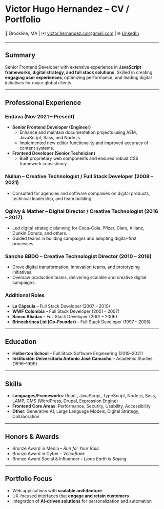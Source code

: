 # Victor Hugo Hernandez – CV / Portfolio

📍 Brookline, MA | ✉️ victor.hernandez.col@gmail.com | 🌐 [LinkedIn](https://www.linkedin.com/in/victorhernandezduran)

---

## Summary
Senior Frontend Developer with extensive experience in **JavaScript frameworks, digital strategy, and full stack solutions**. Skilled in creating **engaging user experiences**, optimizing performance, and leading digital initiatives for major global clients.  

---

## Professional Experience

### **Endava** (Nov 2021 – Present)
- **Senior Frontend Developer (Engineer)**  
  - Enhance and maintain documentation projects using AEM, JavaScript, Sass, and Node.js.  
  - Implemented new editor functionality and improved accuracy of content systems.  
- **Frontend Developer (Senior Technician)**  
  - Built proprietary web components and ensured robust CSS framework consistency.  

### **Nullun** – Creative Technologist / Full Stack Developer (2008 – 2021)
- Consulted for agencies and software companies on digital products, technical leadership, and team building.  

### **Ogilvy & Mather** – Digital Director / Creative Technologist (2016 – 2017)
- Led digital strategic planning for Coca-Cola, Pfizer, Claro, Allianz, Dunkin Donuts, and others.  
- Guided teams in building campaigns and adopting digital-first processes.  

### **Sancho BBDO** – Creative Technologist Director (2010 – 2016)
- Drove digital transformation, innovation teams, and prototyping initiatives.  
- Oversaw production teams, delivering scalable and creative digital campaigns.  

### Additional Roles
- **La Cápsula** – Full Stack Developer (2007 – 2010)  
- **WWF Colombia** – Full Stack Developer (2001 – 2007)  
- **Banco Aliadas** – Full Stack Developer (2001 – 2006)  
- **Brincabrinca Ltd (Co-Founder)** – Full Stack Developer (1997 – 2005)  

---

## Education
- **Holberton School** – Full Stack Software Engineering (2019–2021)  
- **Institución Universitaria Antonio José Camacho** – Academic Studies (1996–1999)  

---

## Skills
- **Languages/Frameworks**: React, JavaScript, TypeScript, Node.js, Sass, LAMP, CMS (WordPress, Drupal, Expression Engine)
- **Frontend Core Areas**: Performance, Security, Usability, Accessibility
- **Other**: Generative AI, Large Language Models, Digital Strategy, Collaboration  

---

## Honors & Awards
- Bronze Award in Media – *Run for Your Balls*  
- Bronze Award in Cyber – *VoiceBank*  
- Bronze Award Social & Influencer – *Lions Earth is Saying*  

---

## Portfolio Focus
- Web applications with **scalable architecture**  
- UX-focused interfaces that **engage and retain customers**  
- Integration of **AI-driven solutions** for personalization and automation  
